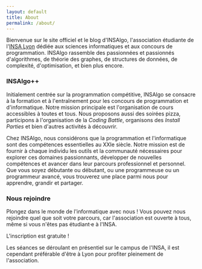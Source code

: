 ```yaml
---
layout: default
title: About
permalink: /about/
---
```


Bienvenue sur le site officiel et le blog d'INSAlgo, l'association étudiante de l'[INSA Lyon](https://www.insa-lyon.fr/en/insa-lyon) dédiée aux sciences informatiques et aux concours de programmation. INSAlgo rassemble des passionnées et passionnés d'algorithmes, de théorie des graphes, de structures de données, de complexité, d'optimisation, et bien plus encore.

### INSAlgo++

Initialement centrée sur la programmation compétitive, INSAlgo se consacre à la formation et à l'entraînement pour les concours de programmation et d'informatique. Notre mission principale est l'organisation de cours accessibles à toutes et tous. Nous proposons aussi des soirées pizza, participons à l'organisation de la *Coding Battle*, organisons des *Install Parties* et bien d'autres activités à découvrir.

Chez INSAlgo, nous considérons que la programmation et l'informatique sont des compétences essentielles au XXIe siècle. Notre mission est de fournir à chaque individu les outils et la communauté nécessaires pour explorer ces domaines passionnants, développer de nouvelles compétences et avancer dans leur parcours professionnel et personnel. Que vous soyez débutante ou débutant, ou une programmeuse ou un programmeur avancé, vous trouverez une place parmi nous pour apprendre, grandir et partager.

### Nous rejoindre

Plongez dans le monde de l'informatique avec nous ! Vous pouvez nous rejoindre quel que soit votre parcours, car l'association est ouverte à tous, même si vous n'êtes pas étudiant·e à l'INSA.

L'inscription est gratuite !

Les séances se déroulant en présentiel sur le campus de l'INSA, il est cependant préférable d'être à Lyon pour profiter pleinement de l'association.
